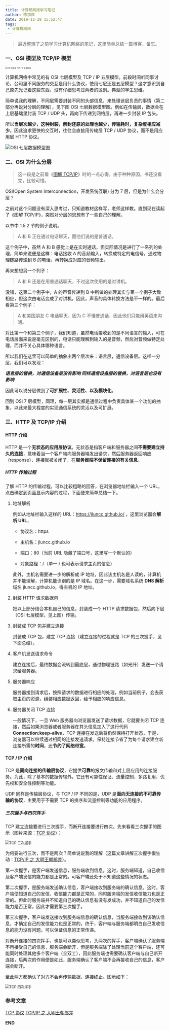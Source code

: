 ```yaml
---
title: 计算机网络学习笔记
author: 陈加菲
date: 2019-12-28 15:52:47
tags:
 - 计算机网络
---
```


> 最近整理了之前学习计算机网络的笔记，这里简单总结一篇博客，备忘。


### 一、OSI 模型及 TCP/IP 模型

<img src="https://jluncc-blog.oss-cn-hangzhou.aliyuncs.com/images/computer-network-notes-1/osi-7-layer-model-data.png" alt="OSI 七层及 TCP / IP 五层协议" title="OSI 七层及 TCP / IP 五层协议" style="zoom:40%;" />

计算机网络中常见的有 OSI 七层模型及 TCP / IP 五层模型。前段时间听同事讨论，公司里不同服务的交互是用什么协议，使用七层还是五层模型？这才意识到自己原先光记着这些东西，没有仔细思考过两者的区别。典型的学生思维。

简单说我的理解，不同层需要封装不同的头部信息，来处理该层负责的事情（第二部分再说对分层的理解），见下图 OSI 七层数据模型图。例如在传输层，数据会在上层基础里封装 TCP / UDP 头，再向下传递到网络层，再进一步封装 IP 包头。

所以**当层次越少，这种封装，解封还原的处理也越少，传输耗时，复杂度相应减少**。因此追求更快的交互时，往往会直接用传输层 TCP / UDP 协议，而不是用应用层 HTTP 协议。

<img src="https://jluncc-blog.oss-cn-hangzhou.aliyuncs.com/images/computer-network-notes-1/osi-7-layer-tcpip-5-layer-model.png" alt="OSI 七层数据模型图" title="OSI 七层数据模型图" style="zoom:100%;" />

### 二、OSI 为什么分层

> 这一段是之前看《[图解 TCP/IP](https://book.douban.com/subject/24737674/)》时的一点心得，由于种种原因，书还没看完，比较可惜。
>

OSI(Open System Interconnection，开发系统互联) 分为 7 层，但是为什么会分层？

之前对这个问题没有深入思考过，只知道教材这样写，老师这样教。直到现在读起了《图解 TCP/IP》，突然对分层的思想有了一些自己的理解。

以书中 1.5.2 节的例子说明。

> A 和 B 正在通过电话聊天，而他们说的是普通话。
>

这个例子中，虽然 A 和 B 感觉上是在实时通话，但实际情况是进行了一系列的处理，简单来说便是这样：电话接收 A 的音频输入，转换成特定的电信号，通过物理链路传递到 B 的电话，再转换成对应的音频输出。

再来想想另一个列子：

> A 和 B 还是在用普通话聊天，不过这次使用的是对讲机。
>

没错，这第二个例子中，A 的声音传递到 B 中所做的处理其实与第一个例子大致相应，但这次由电话变成了对讲机，因此，声音的具体转换方法是不一样的。最后看第三个例子：

> A 和美国朋友 C 电话聊天，因为 C 不懂普通话，因此他们只能用英语来沟通。
>

对比第一个和第三个例子，我们知道，虽然电话接收到的是不同语言的输入，可在电话层面来说是毫无区别的，电话只能理解到输入的是音频，然后对音频做特定处理，而并不关心具体哪种语言。

所以我们在这里可以简单的抽象出两个层次来：语言层，通信设备层。这样一分层，我们可以发现：

***语言层的替换，对通信设备层没有影响 同样通信设备层的替换，对语言层也没有影响***

因此可以说分层做到了**可扩展性、灵活性、以及模块化**。

回到 OSI 7 层模型，同理，每一层其实都是通信过程中负责具体某一个功能的抽象，以此来最大程度的实现通信系统的灵活以及可扩展。

### 三、HTTP 及 TCP/IP 介绍

#### HTTP 介绍

HTTP 是一个**无状态的应用层协议**。无状态是指客户端和服务器之间**不需要建立持久的连接**，意味着当一个客户端向服务器端发出请求，然后服务器返回响应（response），连接就被关闭了，在**服务器端不保留连接的有关信息**。

##### HTTP 传输过程

了解 HTTP 的传输过程，可以比较粗略的回答，在浏览器地址栏输入一个 URL，点击确定到页面显示内容的过程，下面便来简单总结一下。

1. 地址解析

   例如从地址栏输入这样的 URL：https://jluncc.github.io/ ，这里浏览器会**解析 URL**，

   - 协议名：https

   - 主机名：jluncc.github.io

   - 端口：80（当前 URL 隐藏了端口号，这里写一个默认的）

   - 对象路径：/（单一 / 也可表示请求主页的信息）

   此外，主机名需要进一步的解析成 IP 地址，因此该主机名是人读的，计算机并不能理解，计算机能识别的是 IP 域名。在这一步，需要域名系统 **DNS 解析**域名 jluncc.github.io，得主机的 IP 地址。

2. 封装 HTTP 请求数据包

   把以上部分结合本机自己的信息，封装成一个 HTTP 请求数据包，然后向下层（OSI 七层模型，见上图）传输。

3. 封装成 TCP 包并建立连接

   封装成 TCP 包，建立 TCP 连接（建立连接的过程就是 TCP 的三次握手，见下面总结）。

4. 客户机发送请求命令

   建立连接后，最终数据会流转到最底层，通过物理链路（如光纤）发送一个请求给服务器。

5. 服务器响应 

   服务器接到请求后，按照请求的数据进行相应的处理，例如当前例子，会去获取主页的资源，组装相应数据返回，给予相应的响应信息。

6. 服务器关闭 TCP 连接

   一般情况下，一旦 Web 服务器向浏览器发送了请求数据，它就要关闭 TCP 连接，然后如果浏览器或者服务器在其头信息加入了这行代码 **Connection:keep-alive**，TCP 连接在发送后将仍然保持打开状态，于是，浏览器可以继续通过相同的连接发送请求。保持连接节省了为每个请求建立新连接所需的**时间**，还**节约了网络带宽**。

#### TCP / IP 介绍

TCP 是**面向连接的传输层协议**，它提供**可靠**的报文传输和对上层应用的连接服务。为此，除了基本的数据传输外，它还有可靠性保证、流量控制、多路复用、优先权和安全性控制等功能。

UDP 同样是传输层协议，与 TCP / IP 不同的是，UDP 是**面向无连接的不可靠传输的协议**，主要用于不需要 TCP 的排序和流量控制等功能的应用程序。

##### 三次握手与四次挥手

TCP 建立连接要进行三次握手，而断开连接要进行四次。先来看看三次握手的图示（图片来源：[TCP 协议](https://hit-alibaba.github.io/interview/basic/network/TCP.html)）：

<img src="https://jluncc-blog.oss-cn-hangzhou.aliyuncs.com/images/computer-network-notes-1/tcp-connection-made-three-way-handshake.png" alt="TCP 三次握手" title="TCP 三次握手" style="zoom:80%;" />

为何要进行三次，而不是两次？简单说说我的理解（这篇文章讲解三次握手很生动：[TCP/IP 之 大明王朝邮差](https://mp.weixin.qq.com/s/SiHkaWeV0JSmdv5s0jqWgg)）。

第一次握手，是客户端发送信息，服务端收到信息。这时，服务端知道，自己收信及客户端发信的能力都是正常的。可客户端还处于不知道这些情况的状态。

第二次握手，是服务端发送确认信息，客户端接收到服务端的确认信息。这时，客户端便知道自己的发信、收信能力都是正常的，同时服务端的发信收信能力也是正常的。但此时服务端并不知道自己的确认信息有没有发成功，并不知道自己的发信能力是否正常，因此才需要第三次握手。

第三次握手，客户端发送接收到服务端信息的确认信息，当服务端接收到该确认信息，才确定自己的发信能力也是正常的，终于，客户端与服务端都明白自己发收信息的能力没有问题，可以保证信息的正常传递。

对断开连接的四次挥手，也是可以类似思考，头两次的挥手，客户端确认了服务端不再接受自己的信息，服务端会断开，但是服务端除了处理当前这个客户端，还可能同时处理其他多个客户端（全双工），因此服务端也需要确认客户端与自己断开连接，后两次的作用便是如此，服务端确认了客户端不会再接收自己的信息，客户端会断开。

至此两方都确认了对方不会再传输数据，连接终止。图示如下：

<img src="https://jluncc-blog.oss-cn-hangzhou.aliyuncs.com/images/computer-network-notes-1/tcp-connection-closed-four-way-handshake.png" alt="TCP 四次挥手" title="TCP 四次挥手" style="zoom:80%;" />


### 参考文章

[TCP 协议](https://hit-alibaba.github.io/interview/basic/network/TCP.html)
[TCP/IP 之 大明王朝邮差](https://mp.weixin.qq.com/s/SiHkaWeV0JSmdv5s0jqWgg)

**END**